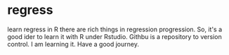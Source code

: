 # regress
learn regress in R
there are rich things in regression progression. So, it's a good ider to learn it with R under Rstudio.
Githbu is a repository to version control. I am learning it.
Have a good journey.
